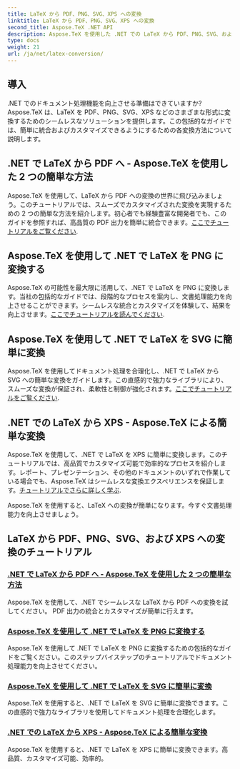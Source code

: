 ```yaml
---
title: LaTeX から PDF、PNG、SVG、XPS への変換
linktitle: LaTeX から PDF、PNG、SVG、XPS への変換
second_title: Aspose.TeX .NET API
description: Aspose.TeX を使用した .NET での LaTeX から PDF、PNG、SVG、および XPS へのシームレスな変換。カスタマイズされた高品質の PDF 出力のための簡単な統合。
type: docs
weight: 21
url: /ja/net/latex-conversion/
---
```

## 導入

.NET でのドキュメント処理機能を向上させる準備はできていますか? Aspose.TeX は、LaTeX を PDF、PNG、SVG、XPS などのさまざまな形式に変換するためのシームレスなソリューションを提供します。この包括的なガイドでは、簡単に統合およびカスタマイズできるようにするための各変換方法について説明します。

## .NET で LaTeX から PDF へ - Aspose.TeX を使用した 2 つの簡単な方法

Aspose.TeX を使用して、LaTeX から PDF への変換の世界に飛び込みましょう。このチュートリアルでは、スムーズでカスタマイズされた変換を実現するための 2 つの簡単な方法を紹介します。初心者でも経験豊富な開発者でも、このガイドを参照すれば、高品質の PDF 出力を簡単に統合できます。[ここでチュートリアルをご覧ください](./to-pdf/).

## Aspose.TeX を使用して .NET で LaTeX を PNG に変換する

Aspose.TeX の可能性を最大限に活用して、.NET で LaTeX を PNG に変換します。当社の包括的なガイドでは、段階的なプロセスを案内し、文書処理能力を向上させることができます。シームレスな統合とカスタマイズを体験して、結果を向上させます。[ここでチュートリアルを読んでください](./to-png/).

## Aspose.TeX を使用して .NET で LaTeX を SVG に簡単に変換

Aspose.TeX を使用してドキュメント処理を合理化し、.NET で LaTeX から SVG への簡単な変換をガイドします。この直感的で強力なライブラリにより、スムーズな変換が保証され、柔軟性と制御が強化されます。[ここでチュートリアルをご覧ください](./to-svg/).

## .NET での LaTeX から XPS - Aspose.TeX による簡単な変換

Aspose.TeX を使用して、.NET で LaTeX を XPS に簡単に変換します。このチュートリアルでは、高品質でカスタマイズ可能で効率的なプロセスを紹介します。レポート、プレゼンテーション、その他のドキュメントのいずれで作業している場合でも、Aspose.TeX はシームレスな変換エクスペリエンスを保証します。[チュートリアルでさらに詳しく学ぶ](./to-xps/).

Aspose.TeX を使用すると、LaTeX への変換が簡単になります。今すぐ文書処理能力を向上させましょう。
## LaTeX から PDF、PNG、SVG、および XPS への変換のチュートリアル
### [.NET で LaTeX から PDF へ - Aspose.TeX を使用した 2 つの簡単な方法](./to-pdf/)
Aspose.TeX を使用して、.NET でシームレスな LaTeX から PDF への変換を試してください。 PDF 出力の統合とカスタマイズが簡単に行えます。
### [Aspose.TeX を使用して .NET で LaTeX を PNG に変換する](./to-png/)
Aspose.TeX を使用して .NET で LaTeX を PNG に変換するための包括的なガイドをご覧ください。このステップバイステップのチュートリアルでドキュメント処理能力を向上させてください。
### [Aspose.TeX を使用して .NET で LaTeX を SVG に簡単に変換](./to-svg/)
Aspose.TeX を使用すると、.NET で LaTeX を SVG に簡単に変換できます。この直感的で強力なライブラリを使用してドキュメント処理を合理化します。
### [.NET での LaTeX から XPS - Aspose.TeX による簡単な変換](./to-xps/)
Aspose.TeX を使用すると、.NET で LaTeX を XPS に簡単に変換できます。高品質、カスタマイズ可能、効率的。